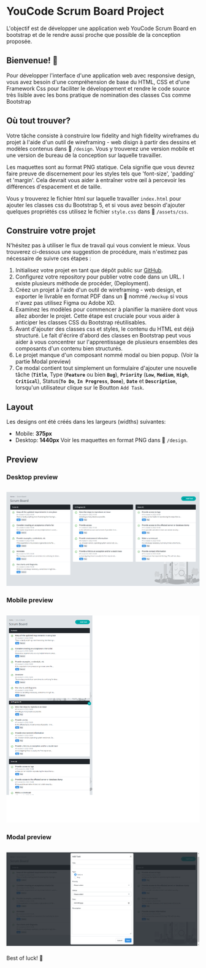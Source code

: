 # YouCode Scrum Board Project

L'objectif est de développer une application web YouCode Scrum Board en bootstrap et de le rendre aussi proche que possible de la conception proposée.

## Bienvenue! 👋

Pour développer l'interface d'une application web avec responsive design, vous avez besoin d'une compréhension de base du HTML, CSS et d'une Framework Css pour faciliter le développement et rendre le code source très lisible avec les bons pratique de nomination des classes Css comme Bootstrap

## Où tout trouver?

Votre tâche consiste à construire low fidelity and high fidelity wireframes du projet à l'aide d'un outil de wireframing - web disign à partir des dessins et modèles contenus dans 📁 `/design`. Vous y trouverez une version mobile et une version de bureau de la conception sur laquelle travailler.

Les maquettes sont au format PNG statique. Cela signifie que vous devrez faire preuve de discernement pour les styles tels que 'font-size', 'padding' et 'margin'. Cela devrait vous aider à entraîner votre œil à percevoir les différences d'espacement et de taille.

Vous y trouverez le fichier html sur laquelle travailler `index.html` pour ajouter les classes css du Bootstrap 5, et si vous avez besoin d'ajouter quelques propriétés css utilisez le fichier `style.css` dans 📁 `/assets/css`.

## Construire votre projet

N'hésitez pas à utiliser le flux de travail qui vous convient le mieux. Vous trouverez ci-dessous une suggestion de procédure, mais n'estimez pas nécessaire de suivre ces étapes :

1. Initialisez votre projet en tant que dépôt public sur [GitHub](https://github.com/).
2. Configurez votre repository pour publier votre code dans un URL. I existe plusieurs méthode de procéder, (Deployment).
3. Créez un projet à l'aide d'un outil de wireframing - web design, et exporter le livrable en format PDF dans un 📁 nommé `/mockup` si vous n'avez pas utilisez Figma ou Adobe XD.
4. Examinez les modèles pour commencer à planifier la manière dont vous allez aborder le projet. Cette étape est cruciale pour vous aider à anticiper les classes CSS du Bootstrap réutilisables.
5. Avant d'ajouter des classes css et styles, le contenu du HTML est déjà structuré. Le fait d'écrire d'abord des classes en Bootstrap peut vous aider à vous concentrer sur l'apprentissage de plusieurs ensembles des composants d'un contenu bien structurés.
6. Le projet manque d'un composant nommé modal ou bien popup. (Voir la partie Modal preview)
7. Ce modal contient tout simplement un formulaire d'ajouter une nouvelle tâche (**`Title`**, Type (**`Feature`** ou bien **`Bug`**), **`Priority`** (**`Low`**, **`Medium`**, **`High`**, **`Critical`**), Status(**`To Do`**, **`In Progress`**, **`Done`**), **`Date`** et **`Description`**, lorsqu'un utilisateur clique sur le Boutton `Add Task`.

## Layout

Les designs ont été créés dans les largeurs (widths) suivantes:
- Mobile: **375px**
- Desktop: **1440px**
Voir les maquettes en format PNG dans 📁 `/design`.

## Preview

### Desktop preview

![desktop](./design/desktop.png)
---
### Mobile preview

![mobile](./design/mobile.png)
---
### Modal preview

![modal](./design/modal.png)
---


Best of luck! 🚀
